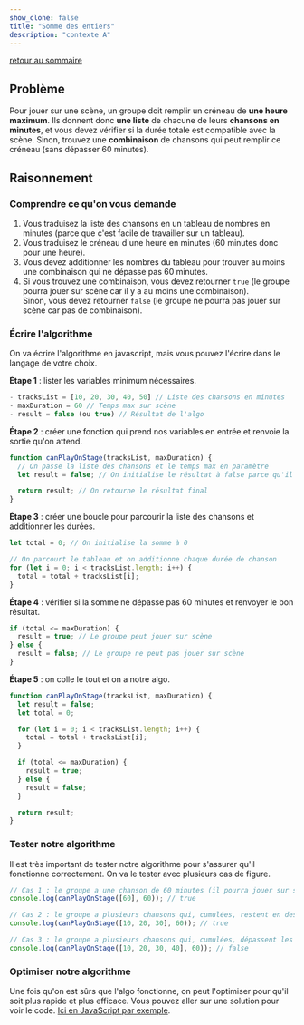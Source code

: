 ```yaml
---
show_clone: false
title: "Somme des entiers"
description: "contexte A"
---
```


[retour au sommaire](../#contexte-a)

## Problème

Pour jouer sur une scène, un groupe doit remplir un créneau de **une heure maximum**. Ils donnent donc **une liste** de chacune de leurs **chansons en minutes**, et vous devez vérifier si la durée totale est compatible avec la scène. Sinon, trouvez une **combinaison** de chansons qui peut remplir ce créneau (sans dépasser 60 minutes).

## Raisonnement

### Comprendre ce qu'on vous demande

1. Vous traduisez la liste des chansons en un tableau de nombres en minutes (parce que c'est facile de travailler sur un tableau).
2. Vous traduisez le créneau d'une heure en minutes (60 minutes donc pour une heure).
3. Vous devez additionner les nombres du tableau pour trouver au moins une combinaison qui ne dépasse pas 60 minutes.
4. Si vous trouvez une combinaison, vous devez retourner `true` (le groupe pourra jouer sur scène car il y a au moins une combinaison).  
   Sinon, vous devez retourner `false` (le groupe ne pourra pas jouer sur scène car pas de combinaison).

### Écrire l'algorithme

On va écrire l'algorithme en javascript, mais vous pouvez l'écrire dans le langage de votre choix.

**Étape 1** : lister les variables minimum nécessaires.

```js
- tracksList = [10, 20, 30, 40, 50] // Liste des chansons en minutes
- maxDuration = 60 // Temps max sur scène
- result = false (ou true) // Résultat de l'algo
```

**Étape 2** : créer une fonction qui prend nos variables en entrée et renvoie la sortie qu'on attend.

```js
function canPlayOnStage(tracksList, maxDuration) {
  // On passe la liste des chansons et le temps max en paramètre
  let result = false; // On initialise le résultat à false parce qu'il vaut mieux penser que le groupe ne peut pas jouer sur scène pour l'organisation des scènes.

  return result; // On retourne le résultat final
}
```

**Étape 3** : créer une boucle pour parcourir la liste des chansons et additionner les durées.

```js
let total = 0; // On initialise la somme à 0

// On parcourt le tableau et on additionne chaque durée de chanson
for (let i = 0; i < tracksList.length; i++) {
  total = total + tracksList[i];
}
```

**Étape 4** : vérifier si la somme ne dépasse pas 60 minutes et renvoyer le bon résultat.

```js
if (total <= maxDuration) {
  result = true; // Le groupe peut jouer sur scène
} else {
  result = false; // Le groupe ne peut pas jouer sur scène
}
```

**Étape 5** : on colle le tout et on a notre algo.

```js
function canPlayOnStage(tracksList, maxDuration) {
  let result = false;
  let total = 0;

  for (let i = 0; i < tracksList.length; i++) {
    total = total + tracksList[i];
  }

  if (total <= maxDuration) {
    result = true;
  } else {
    result = false;
  }

  return result;
}
```

### Tester notre algorithme

Il est très important de tester notre algorithme pour s'assurer qu'il fonctionne correctement. On va le tester avec plusieurs cas de figure.

```js
// Cas 1 : le groupe a une chanson de 60 minutes (il pourra jouer sur scène)
console.log(canPlayOnStage([60], 60)); // true
```

```js
// Cas 2 : le groupe a plusieurs chansons qui, cumulées, restent en dessous ou égal à 60 minutes (il pourra jouer sur scène).
console.log(canPlayOnStage([10, 20, 30], 60)); // true
```

```js
// Cas 3 : le groupe a plusieurs chansons qui, cumulées, dépassent les 60 minutes (il ne pourra pas jouer sur scène).
console.log(canPlayOnStage([10, 20, 30, 40], 60)); // false
```

### Optimiser notre algorithme

Une fois qu'on est sûrs que l'algo fonctionne, on peut l'optimiser pour qu'il soit plus rapide et plus efficace.
Vous pouvez aller sur une solution pour voir le code. [Ici en JavaScript par exemple](../solutions/contextA/intSum_exA_js.md).
